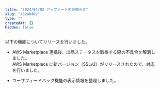 ```yaml
---
title: "2024/04/02 アップデートのお知らせ"
slug: "20240402"
type: ""
createdAt: {}
hidden: false
---
```


以下の機能についてリリースを行いました。

- AWS Marketplace 連携後、出品ステータスを取得する際の不具合を解消しました。  
  AWS Marketplace に新バージョン（SSLv2）がリリースされたので、対応を行いました。

- ユーザフィードバック機能の表示情報を整理しました。
